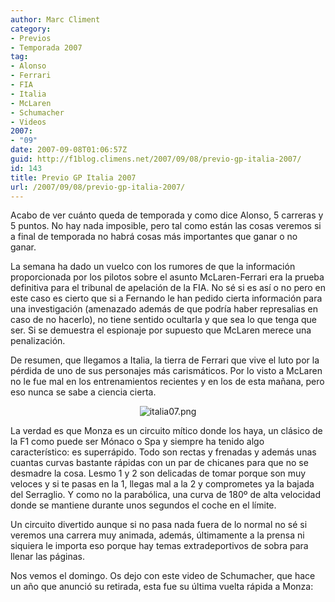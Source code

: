 ```yaml
---
author: Marc Climent
category:
- Previos
- Temporada 2007
tag:
- Alonso
- Ferrari
- FIA
- Italia
- McLaren
- Schumacher
- Videos
2007:
- "09"
date: 2007-09-08T01:06:57Z
guid: http://f1blog.climens.net/2007/09/08/previo-gp-italia-2007/
id: 143
title: Previo GP Italia 2007
url: /2007/09/08/previo-gp-italia-2007/
---
```


Acabo de ver cuánto queda de temporada y como dice Alonso, 5 carreras y 5 puntos. No hay nada imposible, pero tal como están las cosas veremos si a final de temporada no habrá cosas más importantes que ganar o no ganar.

La semana ha dado un vuelco con los rumores de que la información proporcionada por los pilotos sobre el asunto McLaren-Ferrari era la prueba definitiva para el tribunal de apelación de la FIA. No sé si es así o no pero en este caso es cierto que si a Fernando le han pedido cierta información para una investigación (amenazado además de que podría haber represalias en caso de no hacerlo), no tiene sentido ocultarla y que sea lo que tenga que ser. Si se demuestra el espionaje por supuesto que McLaren merece una penalización.

De resumen, que llegamos a Italia, la tierra de Ferrari que vive el luto por la pérdida de uno de sus personajes más carismáticos. Por lo visto a McLaren no le fue mal en los entrenamientos recientes y en los de esta mañana, pero eso nunca se sabe a ciencia cierta.

<p style="text-align: center">
  <img src="http://f1blog.climens.net/files/2007/09/italia071.png" alt="italia07.png" />
</p>

La verdad es que Monza es un circuito mítico donde los haya, un clásico de la F1 como puede ser Mónaco o Spa y siempre ha tenido algo característico: es superrápido. Todo son rectas y frenadas y además unas cuantas curvas bastante rápidas con un par de chicanes para que no se desmadre la cosa. Lesmo 1 y 2 son delicadas de tomar porque son muy veloces y si te pasas en la 1, llegas mal a la 2 y comprometes ya la bajada del Serraglio. Y como no la parabólica, una curva de 180º de alta velocidad donde se mantiene durante unos segundos el coche en el límite.

Un circuito divertido aunque si no pasa nada fuera de lo normal no sé si veremos una carrera muy animada, además, últimamente a la prensa ni siquiera le importa eso porque hay temas extradeportivos de sobra para llenar las páginas.

Nos vemos el domingo. Os dejo con este video de Schumacher, que hace un año que anunció su retirada, esta fue su última vuelta rápida a Monza: